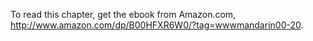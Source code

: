 To read this chapter, get the ebook from Amazon.com, <http://www.amazon.com/dp/B00HFXR6W0/?tag=wwwmandarin00-20>.
